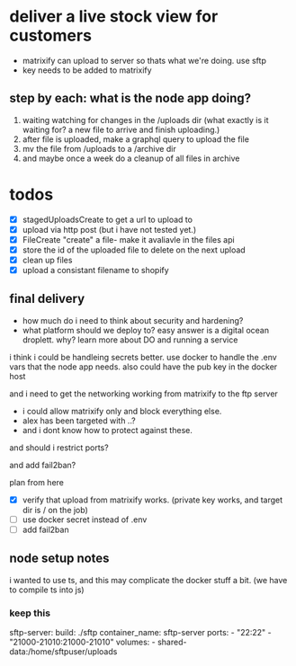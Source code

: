 # deliver a live stock view for customers

- matrixify can upload to server so thats what we're doing. use sftp
- key needs to be added to matrixify

## step by each: what is the node app doing?

1. waiting watching for changes in the /uploads dir (what exactly is it waiting for? a new file to arrive and finish uploading.)
2. after file is uploaded, make a graphql query to upload the file
3. mv the file from /uploads to a /archive dir
4. and maybe once a week do a cleanup of all files in archive

# todos

- [x] stagedUploadsCreate to get a url to upload to
- [x] upload via http post (but i have not tested yet.)
- [x] FileCreate "create" a file- make it avaliavle in the files api
- [x] store the id of the uploaded file to delete on the next upload
- [x] clean up files
- [x] upload a consistant filename to shopify

## final delivery

- how much do i need to think about security and hardening?
- what platform should we deploy to?
  easy answer is a digital ocean droplett.
  why? learn more about DO and running a service

i think i could be handleing secrets better. use docker to handle the .env vars that the node app needs. also could have the pub key in the docker host

and i need to get the networking working from matrixify to the ftp server

- i could allow matrixify only and block everything else.
- alex has been targeted with ..?
- and i dont know how to protect against these.

and should i restrict ports?

and add fail2ban?

plan from here

- [x] verify that upload from matrixify works. (private key works, and target dir is / on the job)
- [ ] use docker secret instead of .env
- [ ] add fail2ban

## node setup notes

i wanted to use ts, and this may complicate the docker stuff a bit. (we have to compile ts into js)

### keep this

sftp-server:
build: ./sftp
container_name: sftp-server
ports: - "22:22" - "21000-21010:21000-21010"
volumes: - shared-data:/home/sftpuser/uploads
